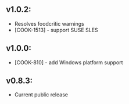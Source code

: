 ## v1.0.2:

* Resolves foodcritic warnings
* [COOK-1513] - support SUSE SLES

## v1.0.0:

* [COOK-810] - add Windows platform support

## v0.8.3:

* Current public release
